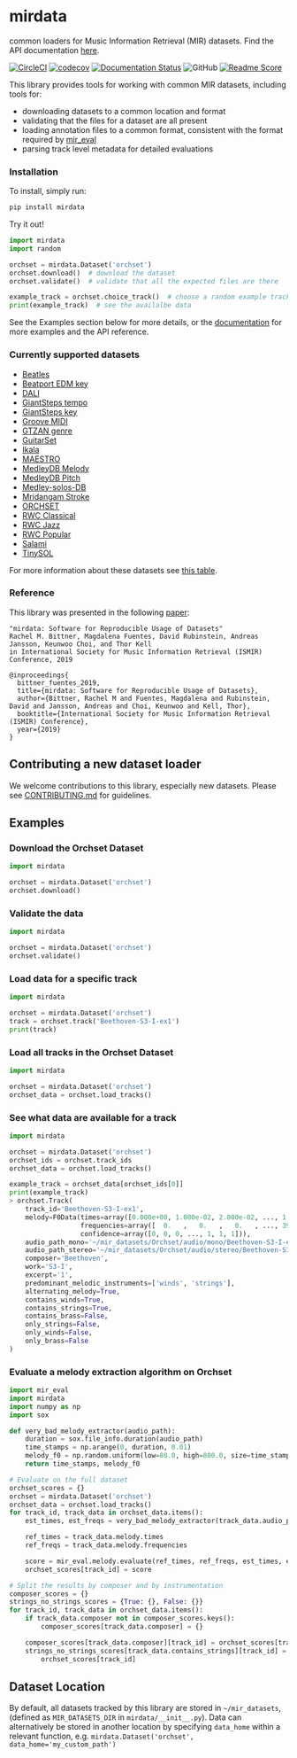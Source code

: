 # mirdata
common loaders for Music Information Retrieval (MIR) datasets. Find the API documentation [here](https://mirdata.readthedocs.io/en/latest/).

[![CircleCI](https://circleci.com/gh/mir-dataset-loaders/mirdata.svg?style=svg)](https://circleci.com/gh/mir-dataset-loaders/mirdata)
[![codecov](https://codecov.io/gh/mir-dataset-loaders/mirdata/branch/master/graph/badge.svg)](https://codecov.io/gh/mir-dataset-loaders/mirdata)
[![Documentation Status](https://readthedocs.org/projects/mirdata/badge/?version=latest)](https://mirdata.readthedocs.io/en/latest/?badge=latest)
![GitHub](https://img.shields.io/github/license/mir-dataset-loaders/mirdata.svg)
[![Readme Score](http://readme-score-api.herokuapp.com/score.svg?url=https://github.com/mir-dataset-loaders/mirdata)](http://clayallsopp.github.io/readme-score?url=https://github.com/mir-dataset-loaders/mirdata)

This library provides tools for working with common MIR datasets, including tools for:
* downloading datasets to a common location and format
* validating that the files for a dataset are all present
* loading annotation files to a common format, consistent with the format required by [mir_eval](https://github.com/craffel/mir_eval)
* parsing track level metadata for detailed evaluations


### Installation

To install, simply run:

```python
pip install mirdata
```

Try it out!
```python
import mirdata
import random

orchset = mirdata.Dataset('orchset')
orchset.download()  # download the dataset
orchset.validate()  # validate that all the expected files are there

example_track = orchset.choice_track()  # choose a random example track
print(example_track)  # see the availalbe data
```
See the Examples section below for more details, or the [documentation](https://mirdata.readthedocs.io/en/latest/) for more examples and the API reference.


### Currently supported datasets

* [Beatles](http://isophonics.net/content/reference-annotations-beatles)
* [Beatport EDM key](https://zenodo.org/record/1101082/export/xd#.X4NCfC3FQUE)
* [DALI](https://github.com/gabolsgabs/DALI)
* [GiantSteps tempo](https://github.com/GiantSteps/giantsteps-tempo-dataset)
* [GiantSteps key](https://zenodo.org/record/1095691#.X2zqwC3FQUE)
* [Groove MIDI](https://magenta.tensorflow.org/datasets/groove)
* [GTZAN genre](http://marsyas.info/downloads/datasets.html)
* [GuitarSet](http://github.com/marl/guitarset/)
* [Ikala](http://mac.citi.sinica.edu.tw/ikala/)
* [MAESTRO](https://magenta.tensorflow.org/datasets/maestro)
* [MedleyDB Melody](https://medleydb.weebly.com/)
* [MedleyDB Pitch](https://medleydb.weebly.com/)
* [Medley-solos-DB](https://mirdata.readthedocs.io/en/latest/source/mirdata.html#module-mirdata.medley_solos_db)
* [Mridangam Stroke](https://compmusic.upf.edu/mridangam-stroke-dataset)
* [ORCHSET](https://zenodo.org/record/1289786#.XREpzaeZPx6)
* [RWC Classical](https://staff.aist.go.jp/m.goto/RWC-MDB/rwc-mdb-c.html)
* [RWC Jazz](https://staff.aist.go.jp/m.goto/RWC-MDB/rwc-mdb-j.html)
* [RWC Popular](https://staff.aist.go.jp/m.goto/RWC-MDB/rwc-mdb-p.html)
* [Salami](https://github.com/bmcfee/salami-data-public/tree/hierarchy-corrections)
* [TinySOL](https://www.orch-idea.org/)

For more information about these datasets see [this table](https://mirdata.readthedocs.io/en/latest/source/datasets.html).


### Reference

This library was presented in the following [paper](https://magdalenafuentes.github.io/publications/2019_ISMIR_mirdata.pdf):

```
"mirdata: Software for Reproducible Usage of Datasets"
Rachel M. Bittner, Magdalena Fuentes, David Rubinstein, Andreas Jansson, Keunwoo Choi, and Thor Kell
in International Society for Music Information Retrieval (ISMIR) Conference, 2019
```

```
@inproceedings{
  bittner_fuentes_2019,
  title={mirdata: Software for Reproducible Usage of Datasets},
  author={Bittner, Rachel M and Fuentes, Magdalena and Rubinstein, David and Jansson, Andreas and Choi, Keunwoo and Kell, Thor},
  booktitle={International Society for Music Information Retrieval (ISMIR) Conference},
  year={2019}
}
```

## Contributing a new dataset loader

We welcome contributions to this library, especially new datasets. Please see [CONTRIBUTING.md](https://github.com/mir-dataset-loaders/mirdata/blob/master/CONTRIBUTING.md) for guidelines.


## Examples

### Download the Orchset Dataset
```python
import mirdata

orchset = mirdata.Dataset('orchset')
orchset.download()
```

### Validate the data
```python
import mirdata

orchset = mirdata.Dataset('orchset')
orchset.validate()
```

### Load data for a specific track
```python
import mirdata

orchset = mirdata.Dataset('orchset')
track = orchset.track('Beethoven-S3-I-ex1')
print(track)
```

### Load all tracks in the Orchset Dataset
```python
import mirdata

orchset = mirdata.Dataset('orchset')
orchset_data = orchset.load_tracks()
```

### See what data are available for a track
```python
import mirdata

orchset = mirdata.Dataset('orchset')
orchset_ids = orchset.track_ids
orchset_data = orchset.load_tracks()

example_track = orchset_data[orchset_ids[0]]
print(example_track)
> orchset.Track(
    track_id='Beethoven-S3-I-ex1',
    melody=F0Data(times=array([0.000e+00, 1.000e-02, 2.000e-02, ..., 1.244e+01, 1.245e+01, 1.246e+01]),
                  frequencies=array([  0.   ,   0.   ,   0.   , ..., 391.995, 391.995, 391.995]),
                  confidence=array([0, 0, 0, ..., 1, 1, 1])),
    audio_path_mono='~/mir_datasets/Orchset/audio/mono/Beethoven-S3-I-ex1.wav',
    audio_path_stereo='~/mir_datasets/Orchset/audio/stereo/Beethoven-S3-I-ex1.wav',
    composer='Beethoven',
    work='S3-I',
    excerpt='1',
    predominant_melodic_instruments=['winds', 'strings'],
    alternating_melody=True,
    contains_winds=True,
    contains_strings=True,
    contains_brass=False,
    only_strings=False,
    only_winds=False,
    only_brass=False
)
```

### Evaluate a melody extraction algorithm on Orchset
```python
import mir_eval
import mirdata
import numpy as np
import sox

def very_bad_melody_extractor(audio_path):
    duration = sox.file_info.duration(audio_path)
    time_stamps = np.arange(0, duration, 0.01)
    melody_f0 = np.random.uniform(low=80.0, high=800.0, size=time_stamps.shape)
    return time_stamps, melody_f0

# Evaluate on the full dataset
orchset_scores = {}
orchset = mirdata.Dataset('orchset')
orchset_data = orchset.load_tracks()
for track_id, track_data in orchset_data.items():
    est_times, est_freqs = very_bad_melody_extractor(track_data.audio_path_mono)

    ref_times = track_data.melody.times
    ref_freqs = track_data.melody.frequencies

    score = mir_eval.melody.evaluate(ref_times, ref_freqs, est_times, est_freqs)
    orchset_scores[track_id] = score

# Split the results by composer and by instrumentation
composer_scores = {}
strings_no_strings_scores = {True: {}, False: {}}
for track_id, track_data in orchset_data.items():
    if track_data.composer not in composer_scores.keys():
        composer_scores[track_data.composer] = {}

    composer_scores[track_data.composer][track_id] = orchset_scores[track_id]
    strings_no_strings_scores[track_data.contains_strings][track_id] = \
        orchset_scores[track_id]
```


## Dataset Location
By default, all datasets tracked by this library are stored in `~/mir_datasets`,
(defined as `MIR_DATASETS_DIR` in `mirdata/__init__.py`).
Data can alternatively be stored in another location by specifying `data_home`
within a relevant function, e.g. `mirdata.Dataset('orchset', data_home='my_custom_path')`
